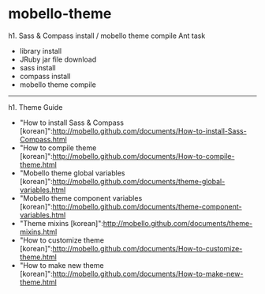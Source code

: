 mobello-theme
=============

h1. Sass & Compass install / mobello theme compile Ant task
* library install
 * JRuby jar file download
 * sass install
 * compass install
* mobello theme compile 
<hr>

h1. Theme Guide
* "How to install Sass & Compass [korean]":http://mobello.github.com/documents/How-to-install-Sass-Compass.html
* "How to compile theme [korean]":http://mobello.github.com/documents/How-to-compile-theme.html
* "Mobello theme global variables [korean]":http://mobello.github.com/documents/theme-global-variables.html
* "Mobello theme component variables [korean]":http://mobello.github.com/documents/theme-component-variables.html
* "Theme mixins [korean]":http://mobello.github.com/documents/theme-mixins.html
* "How to customize theme [korean]":http://mobello.github.com/documents/How-to-customize-theme.html
* "How to make new theme [korean]":http://mobello.github.com/documents/How-to-make-new-theme.html
